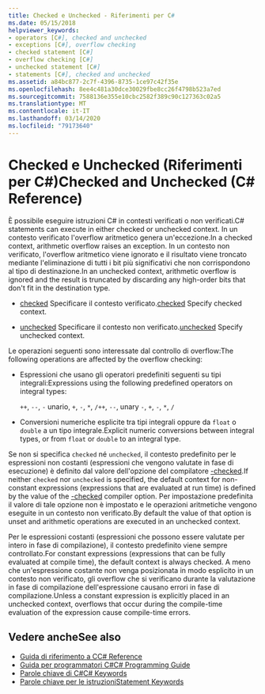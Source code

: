 ```yaml
---
title: Checked e Unchecked - Riferimenti per C#
ms.date: 05/15/2018
helpviewer_keywords:
- operators [C#], checked and unchecked
- exceptions [C#], overflow checking
- checked statement [C#]
- overflow checking [C#]
- unchecked statement [C#]
- statements [C#], checked and unchecked
ms.assetid: a84bc877-2c7f-4396-8735-1ce97c42f35e
ms.openlocfilehash: 8ee4c481a30dce30029fbe8cc26f4798b523a7ed
ms.sourcegitcommit: 7588136e355e10cbc2582f389c90c127363c02a5
ms.translationtype: MT
ms.contentlocale: it-IT
ms.lasthandoff: 03/14/2020
ms.locfileid: "79173640"
---
```

# <a name="checked-and-unchecked-c-reference"></a><span data-ttu-id="73752-102">Checked e Unchecked (Riferimenti per C#)</span><span class="sxs-lookup"><span data-stu-id="73752-102">Checked and Unchecked (C# Reference)</span></span>
<span data-ttu-id="73752-103">È possibile eseguire istruzioni C# in contesti verificati o non verificati.</span><span class="sxs-lookup"><span data-stu-id="73752-103">C# statements can execute in either checked or unchecked context.</span></span> <span data-ttu-id="73752-104">In un contesto verificato l'overflow aritmetico genera un'eccezione.</span><span class="sxs-lookup"><span data-stu-id="73752-104">In a checked context, arithmetic overflow raises an exception.</span></span> <span data-ttu-id="73752-105">In un contesto non verificato, l'overflow aritmetico viene ignorato e il risultato viene troncato mediante l'eliminazione di tutti i bit più significativi che non corrispondono al tipo di destinazione.</span><span class="sxs-lookup"><span data-stu-id="73752-105">In an unchecked context, arithmetic overflow is ignored and the result is truncated by discarding any high-order bits that don't fit in the destination type.</span></span>  
  
- <span data-ttu-id="73752-106">[checked](checked.md) Specificare il contesto verificato.</span><span class="sxs-lookup"><span data-stu-id="73752-106">[checked](checked.md) Specify checked context.</span></span>  
  
- <span data-ttu-id="73752-107">[unchecked](unchecked.md) Specificare il contesto non verificato.</span><span class="sxs-lookup"><span data-stu-id="73752-107">[unchecked](unchecked.md) Specify unchecked context.</span></span>  
  
 <span data-ttu-id="73752-108">Le operazioni seguenti sono interessate dal controllo di overflow:</span><span class="sxs-lookup"><span data-stu-id="73752-108">The following operations are affected by the overflow checking:</span></span>  
  
- <span data-ttu-id="73752-109">Espressioni che usano gli operatori predefiniti seguenti su tipi integrali:</span><span class="sxs-lookup"><span data-stu-id="73752-109">Expressions using the following predefined operators on integral types:</span></span>  
  
     <span data-ttu-id="73752-110">`++`, `--`, `-` unario, `+`, `-`, `*`, `/`</span><span class="sxs-lookup"><span data-stu-id="73752-110">`++`, `--`, unary `-`, `+`, `-`, `*`, `/`</span></span>  
  
- <span data-ttu-id="73752-111">Conversioni numeriche esplicite tra tipi integrali oppure da `float` o `double` a un tipo integrale.</span><span class="sxs-lookup"><span data-stu-id="73752-111">Explicit numeric conversions between integral types, or from `float` or `double` to an integral type.</span></span>  
  
 <span data-ttu-id="73752-112">Se non si specifica `checked` né `unchecked`, il contesto predefinito per le espressioni non costanti (espressioni che vengono valutate in fase di esecuzione) è definito dal valore dell'opzione del compilatore [-checked](../compiler-options/checked-compiler-option.md).</span><span class="sxs-lookup"><span data-stu-id="73752-112">If neither `checked` nor `unchecked` is specified, the default context for non-constant expressions (expressions that are evaluated at run time) is defined by the value of the [-checked](../compiler-options/checked-compiler-option.md) compiler option.</span></span> <span data-ttu-id="73752-113">Per impostazione predefinita il valore di tale opzione non è impostato e le operazioni aritmetiche vengono eseguite in un contesto non verificato.</span><span class="sxs-lookup"><span data-stu-id="73752-113">By default the value of that option is unset and arithmetic operations are executed in an unchecked context.</span></span>

 <span data-ttu-id="73752-114">Per le espressioni costanti (espressioni che possono essere valutate per intero in fase di compilazione), il contesto predefinito viene sempre controllato.</span><span class="sxs-lookup"><span data-stu-id="73752-114">For constant expressions (expressions that can be fully evaluated at compile time), the default context is always checked.</span></span> <span data-ttu-id="73752-115">A meno che un'espressione costante non venga posizionata in modo esplicito in un contesto non verificato, gli overflow che si verificano durante la valutazione in fase di compilazione dell'espressione causano errori in fase di compilazione.</span><span class="sxs-lookup"><span data-stu-id="73752-115">Unless a constant expression is explicitly placed in an unchecked context, overflows that occur during the compile-time evaluation of the expression cause compile-time errors.</span></span>
  
## <a name="see-also"></a><span data-ttu-id="73752-116">Vedere anche</span><span class="sxs-lookup"><span data-stu-id="73752-116">See also</span></span>

- [<span data-ttu-id="73752-117">Guida di riferimento a C</span><span class="sxs-lookup"><span data-stu-id="73752-117">C# Reference</span></span>](../index.md)
- [<span data-ttu-id="73752-118">Guida per programmatori C#</span><span class="sxs-lookup"><span data-stu-id="73752-118">C# Programming Guide</span></span>](../../programming-guide/index.md)
- [<span data-ttu-id="73752-119">Parole chiave di C#</span><span class="sxs-lookup"><span data-stu-id="73752-119">C# Keywords</span></span>](index.md)
- [<span data-ttu-id="73752-120">Parole chiave per le istruzioni</span><span class="sxs-lookup"><span data-stu-id="73752-120">Statement Keywords</span></span>](statement-keywords.md)
